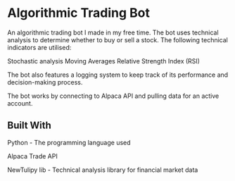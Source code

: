 # Algorithmic Trading Bot

An algorithmic trading bot I made in my free time. The bot uses technical analysis to determine whether to buy or sell a stock. The following technical indicators are utilised:


Stochastic analysis
Moving Averages
Relative Strength Index (RSI)


The bot also features a logging system to keep track of its performance and decision-making process.

The bot works by connecting to Alpaca API and pulling data for an active account.  

## Built With

Python - The programming language used

Alpaca Trade API

NewTulipy lib - Technical analysis library for financial market data
